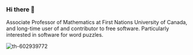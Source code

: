 ### Hi there 👋

Associate Professor of Mathematics at First Nations University of Canada, and long-time user of and contributor to free software.  Particularly interested in software for word puzzles.

![th-602939772](https://github.com/edoolittle/edoolittle/assets/11757669/f38536dc-3466-471e-8779-8c5d508c614e)

<!--
**edoolittle/edoolittle** is a ✨ _special_ ✨ repository because its `README.md` (this file) appears on your GitHub profile.

Here are some ideas to get you started:

- 🔭 I’m currently working on ...
- 🌱 I’m currently learning ...
- 👯 I’m looking to collaborate on ...
- 🤔 I’m looking for help with ...
- 💬 Ask me about ...
- 📫 How to reach me: ...
- 😄 Pronouns: ...
- ⚡ Fun fact: ...
-->
